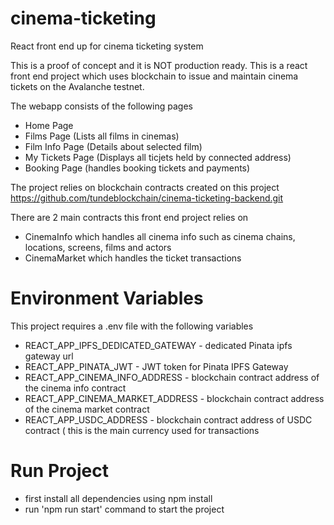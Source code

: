# cinema-ticketing
 React front end up for cinema ticketing system
 
This is a proof of concept and it is NOT production ready.
This is a react front end project which uses blockchain to issue and maintain cinema tickets on the Avalanche testnet.

The webapp consists of the following pages
- Home Page
- Films Page (Lists all films in cinemas)
- Film Info Page (Details about selected film)
- My Tickets Page (Displays all ticjets held by connected address)
- Booking Page (handles booking tickets and payments)

The project relies on blockchain contracts created on this project
https://github.com/tundeblockchain/cinema-ticketing-backend.git

There are 2 main contracts this front end project relies on
-  CinemaInfo which handles all cinema info such as cinema chains, locations, screens, films and actors
-  CinemaMarket which handles the ticket transactions

# Environment Variables
This project requires a .env file with the following variables
- REACT_APP_IPFS_DEDICATED_GATEWAY - dedicated Pinata ipfs gateway url
- REACT_APP_PINATA_JWT - JWT token for Pinata IPFS Gateway
- REACT_APP_CINEMA_INFO_ADDRESS - blockchain contract address of the cinema info contract
- REACT_APP_CINEMA_MARKET_ADDRESS - blockchain contract address of the cinema market contract
- REACT_APP_USDC_ADDRESS - blockchain contract address of USDC contract ( this is the main currency used for transactions

# Run Project
- first install all dependencies using npm install
- run 'npm run start' command to start the project
